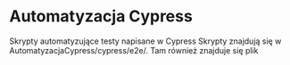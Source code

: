 # Automatyzacja Cypress
Skrypty automatyzujące testy napisane w Cypress
Skrypty znajdują się w AutomatyzacjaCypress/cypress/e2e/. Tam również znajduje się plik 
